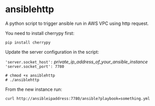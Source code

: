 ansiblehttp
===========

A python script to trigger ansible run in AWS VPC using http request.

You need to install cherrypy first:

`pip install cherrypy`  

Update the server configuration in the script:

`'server.socket_host':` *private_ip_address_of_your_ansible_instance*  
`'server.socket_port': 7780`  

`# chmod +x ansiblehttp`  
`# ./ansiblehttp`  

From the new instance run:

`curl http://ansibleipaddress:7780/ansible?playbook=something.yml`


